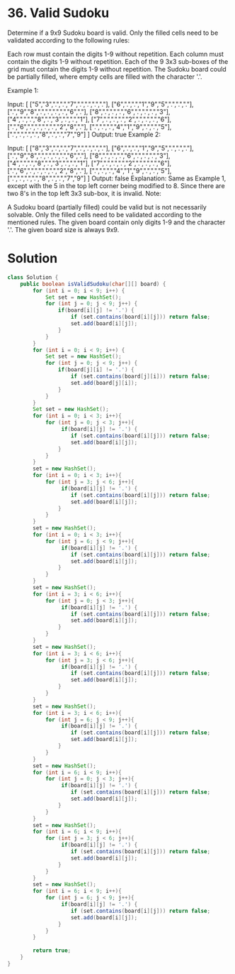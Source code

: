 # 36. Valid Sudoku
Determine if a 9x9 Sudoku board is valid. Only the filled cells need to be validated according to the following rules:

Each row must contain the digits 1-9 without repetition.
Each column must contain the digits 1-9 without repetition.
Each of the 9 3x3 sub-boxes of the grid must contain the digits 1-9 without repetition.
The Sudoku board could be partially filled, where empty cells are filled with the character '.'.

Example 1:

Input:
[
  ["5","3",".",".","7",".",".",".","."],
  ["6",".",".","1","9","5",".",".","."],
  [".","9","8",".",".",".",".","6","."],
  ["8",".",".",".","6",".",".",".","3"],
  ["4",".",".","8",".","3",".",".","1"],
  ["7",".",".",".","2",".",".",".","6"],
  [".","6",".",".",".",".","2","8","."],
  [".",".",".","4","1","9",".",".","5"],
  [".",".",".",".","8",".",".","7","9"]
]
Output: true
Example 2:

Input:
[
  ["8","3",".",".","7",".",".",".","."],
  ["6",".",".","1","9","5",".",".","."],
  [".","9","8",".",".",".",".","6","."],
  ["8",".",".",".","6",".",".",".","3"],
  ["4",".",".","8",".","3",".",".","1"],
  ["7",".",".",".","2",".",".",".","6"],
  [".","6",".",".",".",".","2","8","."],
  [".",".",".","4","1","9",".",".","5"],
  [".",".",".",".","8",".",".","7","9"]
]
Output: false
Explanation: Same as Example 1, except with the 5 in the top left corner being 
    modified to 8. Since there are two 8's in the top left 3x3 sub-box, it is invalid.
Note:

A Sudoku board (partially filled) could be valid but is not necessarily solvable.
Only the filled cells need to be validated according to the mentioned rules.
The given board contain only digits 1-9 and the character '.'.
The given board size is always 9x9.

# Solution
```Java
class Solution {
    public boolean isValidSudoku(char[][] board) {
        for (int i = 0; i < 9; i++) {
            Set set = new HashSet();
            for (int j = 0; j < 9; j++) {
                if(board[i][j] != '.') {
                    if (set.contains(board[i][j])) return false;
                    set.add(board[i][j]);
                }
            }
        }
        for (int i = 0; i < 9; i++) {
            Set set = new HashSet();
            for (int j = 0; j < 9; j++) {
                if(board[j][i] != '.') {
                    if (set.contains(board[j][i])) return false;
                    set.add(board[j][i]);
                }
            }
        }
        Set set = new HashSet();
        for (int i = 0; i < 3; i++){
            for (int j = 0; j < 3; j++){
                 if(board[i][j] != '.') {
                    if (set.contains(board[i][j])) return false;
                    set.add(board[i][j]);
                }
            }
        }
        set = new HashSet();
        for (int i = 0; i < 3; i++){
            for (int j = 3; j < 6; j++){
                 if(board[i][j] != '.') {
                    if (set.contains(board[i][j])) return false;
                    set.add(board[i][j]);
                }
            }
        }
        set = new HashSet();
        for (int i = 0; i < 3; i++){
            for (int j = 6; j < 9; j++){
                 if(board[i][j] != '.') {
                    if (set.contains(board[i][j])) return false;
                    set.add(board[i][j]);
                }
            }
        }
        set = new HashSet();
        for (int i = 3; i < 6; i++){
            for (int j = 0; j < 3; j++){
                 if(board[i][j] != '.') {
                    if (set.contains(board[i][j])) return false;
                    set.add(board[i][j]);
                }
            }
        }
        set = new HashSet();
        for (int i = 3; i < 6; i++){
            for (int j = 3; j < 6; j++){
                 if(board[i][j] != '.') {
                    if (set.contains(board[i][j])) return false;
                    set.add(board[i][j]);
                }
            }
        }
        set = new HashSet();
        for (int i = 3; i < 6; i++){
            for (int j = 6; j < 9; j++){
                 if(board[i][j] != '.') {
                    if (set.contains(board[i][j])) return false;
                    set.add(board[i][j]);
                }
            }
        }
        set = new HashSet();
        for (int i = 6; i < 9; i++){
            for (int j = 0; j < 3; j++){
                 if(board[i][j] != '.') {
                    if (set.contains(board[i][j])) return false;
                    set.add(board[i][j]);
                }
            }
        }
        set = new HashSet();
        for (int i = 6; i < 9; i++){
            for (int j = 3; j < 6; j++){
                 if(board[i][j] != '.') {
                    if (set.contains(board[i][j])) return false;
                    set.add(board[i][j]);
                }
            }
        }
        set = new HashSet();
        for (int i = 6; i < 9; i++){
            for (int j = 6; j < 9; j++){
                 if(board[i][j] != '.') {
                    if (set.contains(board[i][j])) return false;
                    set.add(board[i][j]);
                }
            }
        }
    
        return true;
    }
}
```

